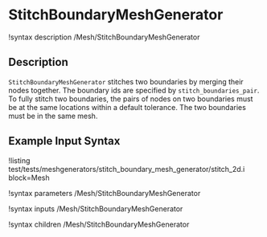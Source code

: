 # StitchBoundaryMeshGenerator

!syntax description /Mesh/StitchBoundaryMeshGenerator

## Description

`StitchBoundaryMeshGenerator` stitches two boundaries by merging their nodes together. The boundary ids are specified by `stitch_boundaries_pair`. To fully stitch two boundaries, the pairs of nodes on two boundaries must be at the same locations within a default tolerance. The two boundaries must be in the same mesh.


## Example Input Syntax

!listing test/tests/meshgenerators/stitch_boundary_mesh_generator/stitch_2d.i block=Mesh

!syntax parameters /Mesh/StitchBoundaryMeshGenerator

!syntax inputs /Mesh/StitchBoundaryMeshGenerator

!syntax children /Mesh/StitchBoundaryMeshGenerator
